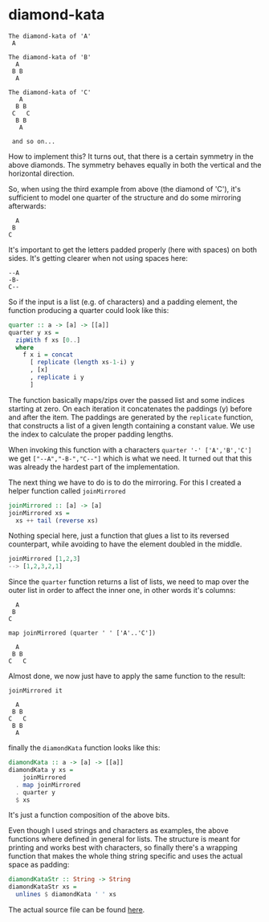# diamond-kata

```
The diamond-kata of 'A'
 A

The diamond-kata of 'B'
  A
 B B
  A

The diamond-kata of 'C'
   A
  B B
 C   C
  B B
   A
   
 and so on...
```

How to implement this? It turns out, that there is a certain symmetry in the above diamonds. The symmetry behaves equally in both the vertical and the horizontal direction.

So, when using the third example from above (the diamond of 'C'), it's sufficient to model one quarter of the structure and do some mirroring afterwards:

```
  A
 B 
C  
```
It's important to get the letters padded properly (here with spaces) on both sides. It's getting clearer when not using spaces here:

```
--A
-B- 
C--
```
So if the input is a list (e.g. of characters) and a padding element, the function producing a quarter could look like this:

```haskell
quarter :: a -> [a] -> [[a]]
quarter y xs =
  zipWith f xs [0..]
  where
    f x i = concat
      [ replicate (length xs-1-i) y
      , [x]
      , replicate i y
      ]
 ```

The function basically maps/zips over the passed list and some indices starting at zero. On each iteration it concatenates the paddings (y) before and after the item. The paddings are generated by the `replicate` function, that constructs a list of a given length containing a constant value. We use the index to calculate the proper padding lengths.

When invoking this function with a characters `quarter '-' ['A','B','C']` we get `["--A","-B-","C--"]` which is what we need. It turned out that this was already the hardest part of the implementation.

The next thing we have to do is to do the mirroring. For this I created a helper function called `joinMirrored`

```haskell
joinMirrored :: [a] -> [a]
joinMirrored xs =
  xs ++ tail (reverse xs)
```

Nothing special here, just a function that glues a list to its reversed counterpart, while avoiding to have the element doubled in the middle.

```haskell
joinMirrored [1,2,3]
--> [1,2,3,2,1]
```

Since the `quarter` function returns a list of lists, we need to map over the outer list in order to affect the inner one, in other words it's columns:


```
  A
 B 
C  
```
`map joinMirrored (quarter ' ' ['A'..'C'])`
```
  A  
 B B 
C   C
```
Almost done, we now just have to apply the same function to the result:

`joinMirrored it`
```
  A  
 B B 
C   C
 B B 
  A  
```

finally the `diamondKata` function looks like this:

```haskell
diamondKata :: a -> [a] -> [[a]]
diamondKata y xs =
    joinMirrored
  . map joinMirrored
  . quarter y 
  $ xs
```

It's just a function composition of the above bits.

Even though I used strings and characters as examples, the above functions where defined in general for lists. The structure is meant for printing and works best with characters, so finally there's a wrapping function that makes the whole thing string specific and uses the actual space as padding:

```haskell
diamondKataStr :: String -> String
diamondKataStr xs =
  unlines $ diamondKata ' ' xs
```

The actual source file can be found [here](https://github.com/thought2/diamond-kata/blob/master/src/DiamondKata.hs).
